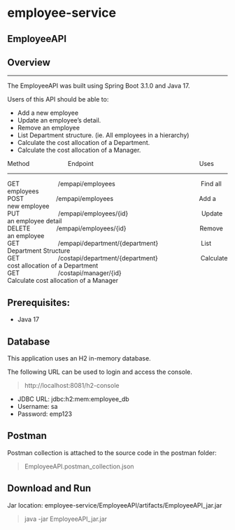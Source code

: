 # employee-service
## EmployeeAPI

## Overview

-----

The EmployeeAPI was built using Spring Boot 3.1.0 and Java 17.

Users of this API should be able to:
- Add a new employee
- Update an employee’s detail.
- Remove an employee
- List Department structure. (ie. All employees in a hierarchy)
- Calculate the cost allocation of a Department.
- Calculate the cost allocation of a Manager.

Method  &emsp;&emsp;&emsp;&emsp;&emsp;&emsp;Endpoint &emsp;&emsp;&emsp;&emsp;&emsp;&emsp;&emsp;&emsp;&emsp;&emsp;&emsp;&emsp;&emsp;&emsp;&emsp;&emsp;&emsp;Uses

--------
GET  &emsp;&emsp;&emsp;&emsp;&emsp;&emsp;/empapi/employees&emsp;&emsp;&emsp;&emsp;&emsp;&emsp;&emsp;&emsp;&emsp;&emsp;&emsp;&emsp;&emsp;&emsp;Find all employees\
POST  &emsp;&emsp;&emsp;&emsp;&emsp;/empapi/employees&emsp;&emsp;&emsp;&emsp;&emsp;&emsp;&emsp;&emsp;&emsp;&emsp;&emsp;&emsp;&emsp;&emsp;Add a new employee\
PUT  &emsp;&emsp;&emsp;&emsp;&emsp;&emsp;/empapi/employees/{id}&emsp;&emsp;&emsp;&emsp;&emsp;&emsp;&emsp;&emsp;&emsp;&emsp;&emsp;&emsp;Update an employee detail\
DELETE &emsp;&emsp;&emsp;&emsp;/empapi/employees/{id}&emsp;&emsp;&emsp;&emsp;&emsp;&emsp;&emsp;&emsp;&emsp;&emsp;&emsp;&emsp;Remove an employee\
GET  &emsp;&emsp;&emsp;&emsp;&emsp;&emsp;/empapi/department/{department}&emsp;&emsp;&emsp;&emsp;&emsp;&emsp;&emsp;List Department Structure\
GET  &emsp;&emsp;&emsp;&emsp;&emsp;&emsp;/costapi/department/{department}&emsp;&emsp;&emsp;&emsp;&emsp;&emsp;&emsp;Calculate cost allocation of a Department\
GET  &emsp;&emsp;&emsp;&emsp;&emsp;&emsp;/costapi/manager/{id}&emsp;&emsp;&emsp;&emsp;&emsp;&emsp;&emsp;&emsp;&emsp;&emsp;&emsp;&emsp;&emsp;Calculate cost allocation of a Manager




                    
## Prerequisites:

- Java 17

## Database

This application uses an H2 in-memory database.

The following URL can be used to login and access the console.

>http://localhost:8081/h2-console
 
- JDBC URL: jdbc:h2:mem:employee_db
- Username: sa
- Password: emp123

## Postman

Postman collection is attached to the source code in the postman folder:

> EmployeeAPI.postman_collection.json

## Download and Run
Jar location: employee-service/EmployeeAPI/artifacts/EmployeeAPI_jar.jar

> java -jar EmployeeAPI_jar.jar
